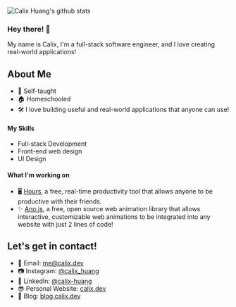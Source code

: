 ![Calix Huang's github stats](https://github-readme-stats.vercel.app/api?username=calixo888&hide=stars&theme=tokyonight&count_private=true)

### Hey there! 👋

My name is Calix, I'm a full-stack software engineer, and I love creating real-world applications! 

## About Me
* 📖  Self-taught
* 🏠  Homeschooled
* 🛠  I love building useful and real-world applications that anyone can use!

#### My Skills
* Full-stack Development
* Front-end web design
* UI Design

#### What I'm working on 
* 🖥  [Hours](https://hours.zone/), a free, real-time productivity tool that allows anyone to be productive with their friends.
* ✨  [Ano.js](https://anojs.com/), a free, open source web animation library that allows interactive, customizable web animations to be integrated into any website with just 2 lines of code!

## Let's get in contact!
* 📧  Email: [me@calix.dev](mailto:me@calix.dev)
* 📷  Instagram: [@calix_huang](https://instagram.com/calixo888)
* 💼  LinkedIn: [@calix-huang](https://linkedin.com/in/calix-huang)
* 😎  Personal Website: [calix.dev](https://www.calix.dev/)
* 📝  Blog: [blog.calix.dev](https://blog.calix.dev)
